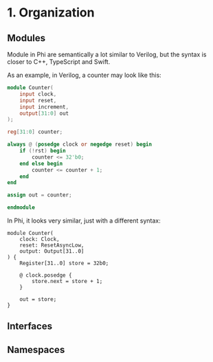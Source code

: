 # 1. Organization
## Modules
Module in Phi are semantically a lot similar to Verilog, but the syntax is closer to C++, TypeScript and Swift.

As an example, in Verilog, a counter may look like this:

```verilog
module Counter(
    input clock,
    input reset,
    input increment,
    output[31:0] out
);

reg[31:0] counter;

always @ (posedge clock or negedge reset) begin
    if (!rst) begin
        counter <= 32'b0;
    end else begin
        counter <= counter + 1;
    end
end

assign out = counter;

endmodule
```

In Phi, it looks very similar, just with a different syntax:

```phi
module Counter(
    clock: Clock,
    reset: ResetAsyncLow,
    output: Output[31..0]
) {
    Register[31..0] store = 32b0;

    @ clock.posedge {
        store.next = store + 1;
    }

    out = store;
}
```

## Interfaces

## Namespaces